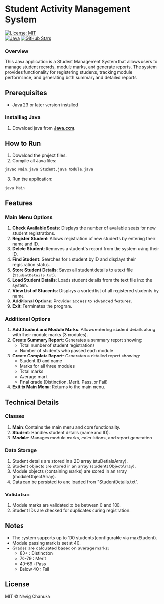 # Student Activity Management System


[![License: MIT](https://img.shields.io/badge/License-MIT-yellow.svg)](https://opensource.org/licenses/MIT)  
[![Java](https://img.shields.io/badge/Java-23-%23ED8B00?logo=openjdk&logoColor=white)](https://openjdk.org/projects/jdk/23/)
[![GitHub Stars](https://img.shields.io/github/stars/NevigChanuka/repo?style=social)](https://github.com/NevigChanuka/Student-Activity-Management-System)  


### Overview

This Java application is a Student Management System that allows users to manage student records, module marks, and generate reports. The system provides functionality for registering students, tracking module performance, and generating both summary and detailed reports

## Prerequisites

- Java 23 or later version installed


### Installing Java

1. Download java from **[Java.com](https://www.java.com/)**.

## How to Run

1. Download the project files.
2. Compile all Java files:
```cmd
javac Main.java Student.java Module.java
```
3. Run the application:
```cmd
java Main
```


## Features

### Main Menu Options

1. __Check Available Seats__: Displays the number of available seats for new student registrations.
2. __Register Student__: Allows registration of new students by entering their name and ID.
3. __Delete Student__: Removes a student's record from the system using their ID.
4. __Find Student__: Searches for a student by ID and displays their registration status.
5. __Store Student Details__: Saves all student details to a text file (`StudentDetails.txt`).
6. __Load Student Details__: Loads student details from the text file into the system.
7. __View List of Students__: Displays a sorted list of all registered students by name.
8. __Additional Options__: Provides access to advanced features.
9. __Exit__: Terminates the program.

### Additional Options

1. __Add Student and Module Marks__: Allows entering student details along with their module marks (3 modules).
2. __Create Summary Report__: Generates a summary report showing:
   - Total number of student registrations
   - Number of students who passed each module
3. __Create Complete Report__: Generates a detailed report showing:
   - Student ID and name
   - Marks for all three modules
   - Total marks
   - Average mark
   - Final grade (Distinction, Merit, Pass, or Fail)
4. __Exit to Main Menu__: Returns to the main menu.


## Technical Details

### Classes
1. __Main__: Contains the main menu and core functionality.
2. __Student__: Handles student details (name and ID).
3. __Module__: Manages module marks, calculations, and report generation.

### Data Storage
1. Student details are stored in a 2D array (stuDetialsArray).
2. Student objects are stored in an array (studentsObjectArray).
3. Module objects (containing marks) are stored in an array (moduleObjectArray).
4. Data can be persisted to and loaded from "StudentDetails.txt".

### Validation
1. Module marks are validated to be between 0 and 100.
2. Student IDs are checked for duplicates during registration.

## Notes

 - The system supports up to 100 students (configurable via maxStudent).
 - Module passing mark is set at 40.
 - Grades are calculated based on average marks:
   - 80+ : Distinction
   - 70-79 : Merit
   - 40-69 : Pass
   - Below 40 : Fail

## License
MIT © Nevig Chanuka
